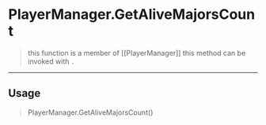 # PlayerManager.GetAliveMajorsCount
> this function is a member of [[PlayerManager]]
> this method can be invoked with `.`
-----
## Usage
> PlayerManager.GetAliveMajorsCount()
